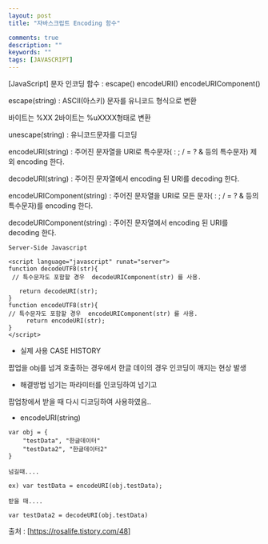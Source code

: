 ```yaml
---
layout: post
title: "자바스크립트 Encoding 함수"

comments: true
description: ""
keywords: ""
tags: [JAVASCRIPT]
---
```


[JavaScript] 문자 인코딩 함수 : escape() encodeURI() encodeURIComponent()  

 

escape(string) : ASCII(아스키) 문자를  유니코드 형식으로 변환

바이트는 %XX 2바이트는 %uXXXX형태로 변환

unescape(string) : 유니코드문자를 디코딩

encodeURI(string) : 주어진 문자열을 URI로 특수문자( :  ; / = ? & 등의 특수문자) 제외 encoding 한다.

decodeURI(string) : 주어진 문자열에서 encoding 된 URI를 decoding 한다.

encodeURIComponent(string) : 주어진 문자열을 URI로 모든 문자( :  ; / = ? & 등의 특수문자)를 encoding 한다.

decodeURIComponent(string) : 주어진 문자열에서 encoding 된 URI를 decoding 한다.



```
​Server-Side Javascript

<script language="javascript" runat="server">
function decodeUTF8(str){
 // 특수문자도 포함할 경우  decodeURIComponent(str) 를 사용. 

   return decodeURI(str); 
}
function encodeUTF8(str){
// 특수문자도 포함할 경우  encodeURIComponent(str) 를 사용.
     return encodeURI(str);
}
</script> 
```

- 실제 사용 CASE HISTORY

팝업을 obj를 넘겨 호출하는 경우에서 한글 데이의 경우 인코딩이 깨지는 현상 발생

- 해결방법
넘기는 파라미터를 인코딩하여 넘기고

팝업창에서 받을 때 다시 디코딩하여 사용하였음..


- encodeURI(string)

```
var obj = {
    "testData", "한글데이터"
    "testData2", "한글데이터2"
}

넘길때....

ex) var testData = encodeURI(obj.testData);

받을 때....

var testData2 = decodeURI(obj.testData)
```


 출처 : [https://rosalife.tistory.com/48]